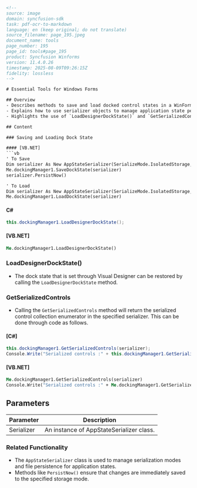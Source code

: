 ```html
<!-- 
source: image
domain: syncfusion-sdk
task: pdf-ocr-to-markdown
language: en (keep original; do not translate)
source_filename: page_195.jpeg
document_name: tools
page_number: 195
page_id: tools#page_195
product: Syncfusion Winforms
version: 11.4.0.26
timestamp: 2025-08-09T09:26:15Z
fidelity: lossless
-->

# Essential Tools for Windows Forms

## Overview
- Describes methods to save and load docked control states in a WinForms application.
- Explains how to use serializer objects to manage application state persistence.
- Highlights the use of `LoadDesignerDockState()` and `GetSerializedControls()` methods for restoring and inspecting serialized control states.

## Content

### Saving and Loading Dock State

#### [VB.NET]
```vb
' To Save
Dim serializer As New AppStateSerializer(SerializeMode.IsolatedStorage, "myfile")
Me.dockingManager1.SaveDockState(serializer)
serializer.PersistNow()

' To Load
Dim serializer As New AppStateSerializer(SerializeMode.IsolatedStorage, "myfile")
Me.dockingManager1.LoadDockState(serializer)
```

#### C#
```csharp
this.dockingManager1.LoadDesignerDockState();
```

#### [VB.NET]
```vb
Me.dockingManager1.LoadDesignerDockState()
```

### LoadDesignerDockState()
- The dock state that is set through Visual Designer can be restored by calling the `LoadDesignerDockState` method.

### GetSerializedControls
- Calling the `GetSerializedControls` method will return the serialized control collection enumerator in the specified serializer. This can be done through code as follows.

#### [C#]
```csharp
this.dockingManager1.GetSerializedControls(serializer);
Console.Write("Serialized controls :" + this.dockingManager1.GetSerializedControls(serializer));
```

#### [VB.NET]
```vb
Me.dockingManager1.GetSerializedControls(serializer)
Console.Write("Serialized controls :" + Me.dockingManager1.GetSerializedControls(serializer))
```

## Parameters

| Parameter    | Description                                  |
|--------------|----------------------------------------------|
| Serializer   | An instance of AppStateSerializer class.     |

### Related Functionality
- The `AppStateSerializer` class is used to manage serialization modes and file persistence for application states.
- Methods like `PersistNow()` ensure that changes are immediately saved to the specified storage mode.

<!-- tags: [Syncfusion, WinForms, DockManager, DesignerDockState, SerializedControls, AppStateSerializer] keywords: [docking controls, load designer state, serialize controls, application state management, isolated storage] -->
```
